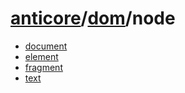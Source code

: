 # [anticore](../../../../#reference)/[dom](../#reference)/<a name="reference">node</a>

* [document](./document/#reference)
* [element](./element/#reference)
* [fragment](./fragment/#reference)
* [text](./text/#reference)
